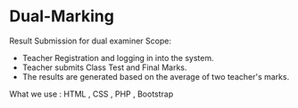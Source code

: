 # Dual-Marking
Result Submission for dual examiner
Scope:

- Teacher Registration and logging in into the system.
- Teacher submits Class Test and Final Marks.
- The results are generated based on the average of two teacher's marks.

What we use :
  HTML , CSS , PHP , Bootstrap 

